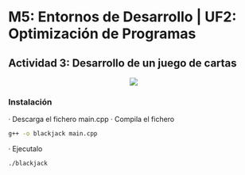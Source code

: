 # M5: Entornos de Desarrollo | UF2: Optimización de Programas
## Actividad 3: Desarrollo de un juego de cartas
<p align="center">
  <img src="https://github.com/IvanTrujilloTech/C-Blackjack/assets/73711008/9e418a21-0e9e-4ebc-b6d5-4c3f12985713">
</p>

### Instalación
· Descarga el fichero main.cpp
· Compila el fichero
```sh
g++ -o blackjack main.cpp
```
· Ejecutalo
```sh
./blackjack
```
